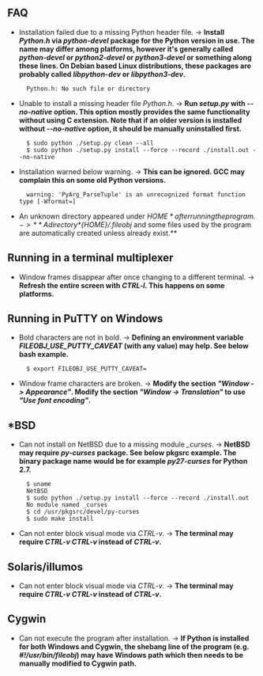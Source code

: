 ## FAQ

+ Installation failed due to a missing Python header file. -> **Install *Python.h* via *python-devel* package for the Python version in use. The name may differ among platforms, however it's generally called *python-devel* or *python2-devel* or *python3-devel* or something along these lines. On Debian based Linux distributions, these packages are probably called *libpython-dev* or *libpython3-dev*.**

        Python.h: No such file or directory

+ Unable to install a missing header file *Python.h*. -> **Run *setup.py* with *--no-native* option. This option mostly provides the same functionality without using C extension. Note that if an older version is installed without *--no-native* option, it should be manually uninstalled first.**

        $ sudo python ./setup.py clean --all
        $ sudo python ./setup.py install --force --record ./install.out --no-native

+ Installation warned below warning. -> **This can be ignored. GCC may complain this on some old Python versions.**

        warning: 'PyArg_ParseTuple' is an unrecognized format function type [-Wformat=]

+ An unknown directory appeared under *${HOME}* after running the program. -> **A directory *${HOME}/.fileobj* and some files used by the program are automatically created unless already exist.**


## Running in a terminal multiplexer

+ Window frames disappear after once changing to a different terminal. -> **Refresh the entire screen with *CTRL-l*. This happens on some platforms.**

## Running in PuTTY on Windows

+ Bold characters are not in bold. -> **Defining an environment variable *FILEOBJ_USE_PUTTY_CAVEAT* (with any value) may help. See below bash example.**

        $ export FILEOBJ_USE_PUTTY_CAVEAT=

+ Window frame characters are broken. -> **Modify the section *"Window -> Appearance"*. Modify the section *"Window -> Translation"* to use *"Use font encoding"*.**

## *BSD

+ Can not install on NetBSD due to a missing module *_curses*. -> **NetBSD may require *py-curses* package. See below pkgsrc example. The binary package name would be for example *py27-curses* for Python 2.7.**

        $ uname
        NetBSD
        $ sudo python ./setup.py install --force --record ./install.out
        No module named _curses
        $ cd /usr/pkgsrc/devel/py-curses
        $ sudo make install

+ Can not enter block visual mode via *CTRL-v*. -> **The terminal may require *CTRL-v CTRL-v* instead of *CTRL-v*.**

## Solaris/illumos

+ Can not enter block visual mode via *CTRL-v*. -> **The terminal may require *CTRL-v CTRL-v* instead of *CTRL-v*.**

## Cygwin

+ Can not execute the program after installation. -> **If Python is installed for both Windows and Cygwin, the shebang line of the program (e.g. *#!/usr/bin/fileobj*) may have Windows path which then needs to be manually modified to Cygwin path.**
